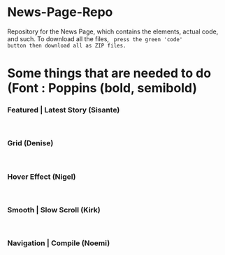 # News-Page-Repo
Repository for the News Page, which contains the elements, actual code, and such. To download all the files, <code> press the green 'code' button then download all as ZIP files.</code><br/>

<h1> Some things that are needed to do (Font : Poppins (bold, semibold) </h1>
<h3>Featured | Latest Story (Sisante) </h3><br/>
<h3>Grid (Denise)</h3><br/>
<h3>Hover Effect (Nigel)</h3><br/>
<h3>Smooth | Slow Scroll (Kirk)</h3><br>
<h3>Navigation | Compile (Noemi)</h3>
